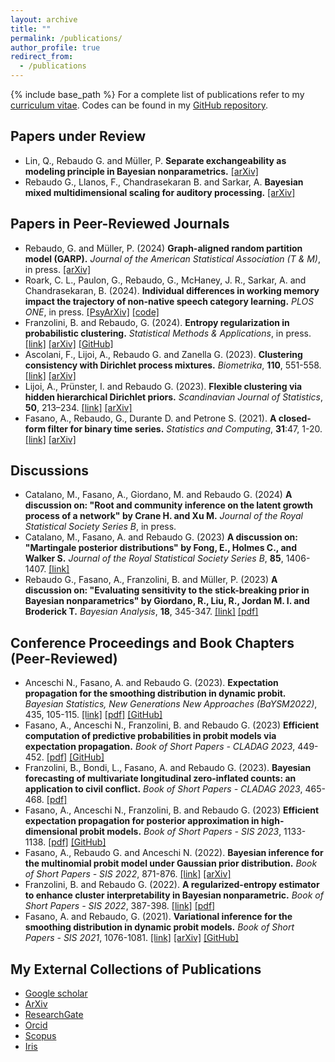 ```yaml
---
layout: archive
title: ""
permalink: /publications/
author_profile: true
redirect_from:
  - /publications
---
```

{% include base_path %}
For a complete list of publications refer to my [curriculum vitae](/files/RebaudoCV.pdf). Codes can be found in my [GitHub repository](https://github.com/GiovanniRebaudo).

## Papers under Review
*  Lin, Q., Rebaudo G. and Müller, P. **Separate exchangeability as modeling principle in Bayesian nonparametrics.** [[arXiv]](https://arxiv.org/abs/2112.07755)
*  Rebaudo G., Llanos, F., Chandrasekaran B. and Sarkar, A. **Bayesian mixed multidimensional scaling
for auditory processing.** [[arXiv]](https://arxiv.org/abs/2209.00102)

## Papers in Peer-Reviewed Journals
*  Rebaudo, G. and Müller, P. (2024) **Graph-aligned random partition model (GARP).** *Journal of the American Statistical Association (T \& M)*, in press. [[arXiv]](https://arxiv.org/abs/2306.08485)
*  Roark, C. L., Paulon, G., Rebaudo, G., McHaney, J. R., Sarkar, A. and Chandrasekaran, B. (2024). **Individual differences in working memory impact the trajectory of non-native speech category learning.** *PLOS ONE*, in press. [[PsyArXiv]](https://doi.org/10.31234/osf.io/fzqht) [[code]](https://doi.org/10.17605/OSF.IO/WDPYU)
*  Franzolini, B. and Rebaudo, G. (2024). **Entropy regularization in probabilistic clustering.** *Statistical Methods & Applications*, in press. [[link]](https://link.springer.com/article/10.1007/s10260-023-00716-y) [[arXiv]](https://arxiv.org/abs/2307.10065) [[GitHub]](https://github.com/GiovanniRebaudo/ERC)
*  Ascolani,  F., Lijoi, A., Rebaudo G. and Zanella G. (2023). **Clustering consistency with Dirichlet process mixtures.** *Biometrika*, **110**, 551-558. [[link]](https://doi.org/10.1093/biomet/asac051) [[arXiv]](https://doi.org/10.48550/arXiv.2205.12924)
*  Lijoi, A., Prünster, I. and Rebaudo G. (2023). **Flexible clustering via hidden hierarchical Dirichlet priors.** *Scandinavian Journal of Statistics*, **50**, 213–234. [[link]](https://doi.org/10.1111/sjos.12578) [[arXiv]](https://doi.org/10.48550/arXiv.2201.06994)
*  Fasano, A., Rebaudo, G., Durante D. and Petrone S. (2021). **A closed-form filter for binary time series.** *Statistics and Computing*, **31**:47, 1-20. [[link]](https://doi.org/10.1007/s11222-021-10022-w) [[arXiv]](https://doi.org/10.48550/arXiv.1902.06994)

## Discussions
* Catalano, M., Fasano, A., Giordano, M. and Rebaudo G. (2024) **A discussion on: "Root and community inference on the latent growth process of a network" by Crane H. and Xu M.** *Journal of the Royal Statistical Society Series B*, in press.
* Catalano, M., Fasano, A. and Rebaudo G. (2023) **A discussion on: "Martingale posterior distributions" by Fong, E., Holmes C., and Walker S.** *Journal of the Royal Statistical Society Series B*, **85**, 1406-1407. [[link]](https://academic.oup.com/jrsssb/advance-article/doi/10.1093/jrsssb/qkad095/7252511)
* Rebaudo G., Fasano, A., Franzolini, B. and Müller, P. (2023) **A discussion on: "Evaluating sensitivity to the stick-breaking prior in Bayesian nonparametrics" by Giordano, R., Liu, R., Jordan M. I. and Broderick T.** *Bayesian Analysis*, **18**, 345-347. [[link]](https://projecteuclid.org/journals/bayesian-analysis/volume--1/issue--1/Evaluating-Sensitivity-to-the-Stick-Breaking-Prior-in-Bayesian-Nonparametrics/10.1214/22-BA1309.full) [[pdf]](/Publications/2022RebaudoFasanoFranzoliniMueller.pdf)

## Conference Proceedings and Book Chapters (Peer-Reviewed)
*   Anceschi N., Fasano, A. and Rebaudo G. (2023). **Expectation propagation for the smoothing distribution in dynamic probit.** *Bayesian Statistics, New Generations New Approaches (BaYSM2022)*, 435, 105-115. [[link]](https://link.springer.com/chapter/10.1007/978-3-031-42413-7_10) [[pdf]](/Publications/2023AnceschiFasanoRebaudo.pdf) [[GitHub]](https://github.com/augustofasano/Dynamic-Probit-EP)
*  Fasano, A., Anceschi N., Franzolini, B. and Rebaudo G. (2023) **Efficient computation of predictive probabilities in probit models via expectation propagation.** *Book of Short Papers - CLADAG
2023*, 449-452. [[pdf]](/Publications/2023CLADAGFasanoAnceschiFranzoliniRebaudo.pdf) [[GitHub]](https://github.com/augustofasano/EPprobit-SN)
* Franzolini, B., Bondi, L., Fasano, A. and Rebaudo G. (2023). **Bayesian forecasting of multivariate longitudinal zero-inflated counts: an application to civil conflict.** *Book of Short Papers - CLADAG
2023*, 465-468. [[pdf]](/Publications/FranzoliniBondiFasanoRebaudo2023.pdf)
*  Fasano, A., Anceschi N., Franzolini, B. and Rebaudo G. (2023) **Efficient expectation propagation for posterior approximation in high-dimensional probit models.** *Book of Short Papers - SIS 2023*, 1133-1138. [[pdf]](/Publications/2023FasanoAnceschiFranzoliniRebaudo.pdf) [[GitHub]](https://github.com/augustofasano/EPprobit-SN)
*  Fasano, A., Rebaudo G. and Anceschi N. (2022). **Bayesian inference for the multinomial probit model under Gaussian prior distribution.** *Book of Short Papers - SIS 2022*, 871-876. [[link]](https://it.pearson.com/content/dam/region-core/italy/pearson-italy/pdf/Docenti/Universit%C3%A0/Sis-2022-4c-low.pdf) [[arXiv]](https://arxiv.org/abs/2206.00720)
*  Franzolini, B. and Rebaudo G. (2022). **A regularized-entropy estimator to enhance cluster interpretability in Bayesian nonparametric.** *Book of Short Papers - SIS 2022*, 387-398. [[link]](https://it.pearson.com/content/dam/region-core/italy/pearson-italy/pdf/Docenti/Universit%C3%A0/Sis-2022-4c-low.pdf) [[pdf]](/Publications/2022FranzoliniRebaudo.pdf)
*  Fasano, A. and Rebaudo, G. (2021). **Variational inference for the smoothing distribution in dynamic probit models.** *Book of Short Papers - SIS 2021*, 1076-1081. [[link]](https://it.pearson.com/content/dam/region-core/italy/pearson-italy/pdf/Docenti/Universit%C3%A0/pearson-sis-book-2021-parte-2.pdf) [[arXiv]](https://doi.org/10.48550/arXiv.2104.07537) [[GitHub]](https://github.com/augustofasano/Dynamic-Probit-PFMVB)

## My External Collections of Publications
*   [Google scholar](https://scholar.google.com/citations?user=XJS6zU8AAAAJ&hl=en&oi=ao)
*   [ArXiv](https://arxiv.org/a/rebaudo_g_1.html)
*   [ResearchGate](https://www.researchgate.net/profile/Giovanni-Rebaudo)
*   [Orcid](https://orcid.org/0000-0003-4619-9302)
*   [Scopus](https://www.scopus.com/authid/detail.uri?authorId=57219505085)
*   [Iris](https://iris.unito.it/cris/rp/rp219335)
